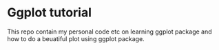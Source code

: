 # Ggplot tutorial

This repo contain my personal code etc on learning ggplot package and how to do a beuatiful plot using ggplot package. 
